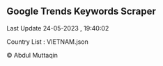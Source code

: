 

## Google Trends Keywords Scraper 
 
Last Update 24-05-2023 , 19:40:02

Country List :
VIETNAM.json



© Abdul Muttaqin 
